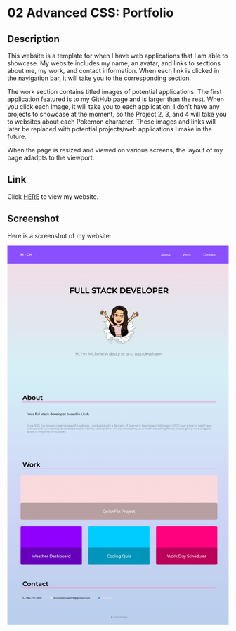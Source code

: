 # 02 Advanced CSS: Portfolio

## Description

This website is a template for when I have web applications that I am able to showcase. My website includes my name, an avatar, and links to sections about me, my work, and contact information. When each link is clicked in the navigation bar, it will take you to the corresponding section. 

The work section contains titled images of potential applications. The first application featured is to my GitHub page and is larger than the rest. When you click each image, it will take you to each application. I don't have any projects to showcase at the moment, so the Project 2, 3, and 4 will take you to websites about each Pokemon character. These images and links will later be replaced with potential projects/web applications I make in the future. 

When the page is resized and viewed on various screens, the layout of my page adadpts to the viewport. 


## Link

Click [HERE](https://mich-hales.github.io/mich-portfolio) to view my website.


## Screenshot

Here is a screenshot of my website:

![Screenshot](./Assets/images/screenshot.html.png)

